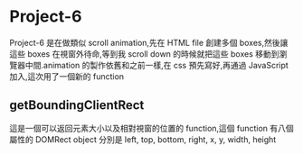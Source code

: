 # Project-6

Project-6 是在做類似 scroll animation,先在 HTML file 創建多個 boxes,然後讓這些 boxes 在視窗外待命,等到我 scroll down 的時候就把這些 boxes 移動到瀏覽器中間.animation 的製作依舊和之前一樣,在 css 預先寫好,再通過 JavaScript 加入,這次用了一個新的 function

## getBoundingClientRect

這是一個可以返回元素大小以及相對視窗的位置的 function,這個 function 有八個屬性的 DOMRect object
分別是 left, top, bottom, right, x, y, width, height

